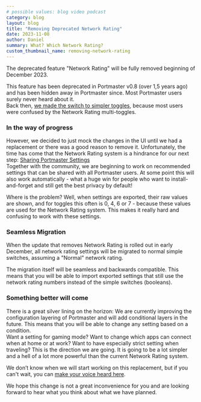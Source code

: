 ```yaml
---
# possible values: blog video podcast
category: blog
layout: blog
title: "Removing Deprecated Network Rating"
date: 2023-11-08
author: Daniel
summary: What? Which Network Rating?
custom_thumbnail_name: removing-network-rating
---
```


The deprecated feature "Network Rating" will be fully removed beginning of December 2023.

This feature has been deprecated in Portmaster v0.8 (over 1,5 years ago) and has been hidden away in Portmaster since. Most Portmaster users surely never heard about it.  
Back then, [we made the switch to simpler toggles](https://safing.io/blog/2022/03/01/portmaster-0.8-simple-toggles/), because most users were confused by the Network Rating multi-toggles.

### In the way of progress

However, we decided to just mock the changes in the UI until we had a replacement or there was a good reason to remove it. Unfortunately, the time has come that the Network Rating system is a hindrance for our next step: [Sharing Portmaster Settings](https://github.com/Portmaster-Community/apps)  
Together with the community, we are beginning to work on recommended settings that can be shared with all Portmaster users. At some point this will also work automatically - what a huge win for people who want to install-and-forget and still get the best privacy by default!

Where is the problem? Well, when settings are exported, their raw values are shown, and for toggles this often is 0, 4, 6 or 7 - because these values are used for the Network Rating system. This makes it really hard and confusing to work with these settings.

### Seamless Migration

When the update that removes Network Rating is rolled out in early December, all network rating settings will be migrated to normal simple switches, assuming a "Normal" network rating.

The migration itself will be seamless and backwards compatible. This means that you will be able to import exported settings that still use the network rating numbers instead of the simple switches (booleans).

### Something better will come

There is a great silver lining on the horizon: We are currently improving the configuration layering of Portmaster and will add conditional layers in the future. This means that you will be able to change any setting based on a condition.  
Want a setting for gaming mode? Want to change which apps can connect when at home or at work? Want to have especially strict setting when traveling? This is the direction we are going. It is going to be a lot simpler and a hell of a lot more powerful than the current Network Rating system.

We don’t know when we will start working on this replacement, but if you can't wait, you can [make your voice heard here](https://opencollective.com/safing-portmaster/projects/portmaster-modes?slug=portmaster-modes).

We hope this change is not a great inconvenience for you and are looking forward to hear what you think about what we have planned.
